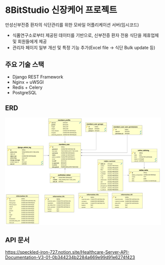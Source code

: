 # 8BitStudio 신장케어 프로젝트
만성신부전증 환자의 식단관리를 위한 모바일 어플리케이션 서버(임시코드)
- 식품연구소로부터 제공된 데이터를 기반으로, 신부전증 환자 전용 식단을 제휴업체 및 회원들에게 제공
- 관리자 페이지 일부 개선 및 특정 기능 추가(Excel file -> 식단 Bulk update 등) 

## 주요 기술 스택
- Django REST Framework
- Nginx + uWSGI
- Redis + Celery
- PostgreSQL

## ERD
![ERD_image](./ERD.svg)

## API 문서
https://speckled-iron-727.notion.site/Healthcare-Server-API-Documentation-V3-01-0b344234b2284a669e99d91e6274f423
